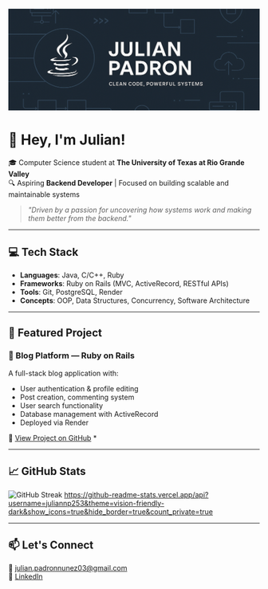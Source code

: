 ![Tech Banner](./Banner2.png)


# 👋 Hey, I'm Julian!

🎓 Computer Science student at **The University of Texas at Rio Grande Valley**  
🔍 Aspiring **Backend Developer** | Focused on building scalable and maintainable systems  

> *"Driven by a passion for uncovering how systems work and making them better from the backend."*

---

## 💻 Tech Stack

- **Languages**: Java, C/C++, Ruby  
- **Frameworks**: Ruby on Rails (MVC, ActiveRecord, RESTful APIs)  
- **Tools**: Git, PostgreSQL, Render  
- **Concepts**: OOP, Data Structures, Concurrency, Software Architecture

---

## 🚀 Featured Project

### 📝 Blog Platform — Ruby on Rails  
A full-stack blog application with:
- User authentication & profile editing  
- Post creation, commenting system  
- User search functionality  
- Database management with ActiveRecord  
- Deployed via Render  

🔗 [View Project on GitHub](https://github.com/juliannp253/Project_Blog) *

---

## 📈 GitHub Stats

![GitHub Streak](https://streak-stats.demolab.com?user=juliannp253&theme=black-ice)
https://github-readme-stats.vercel.app/api?username=juliannp253&theme=vision-friendly-dark&show_icons=true&hide_border=true&count_private=true

---

## 📫 Let's Connect

📧 julian.padronnunez03@gmail.com  
🔗 [LinkedIn](https://www.linkedin.com/in/julian-padron-72669227a)



